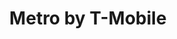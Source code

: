 ---
title: "Metro by T-Mobile"
url: /chicago/metro-by-t-mobile-east-106th-street/
shop: mobile phone
---